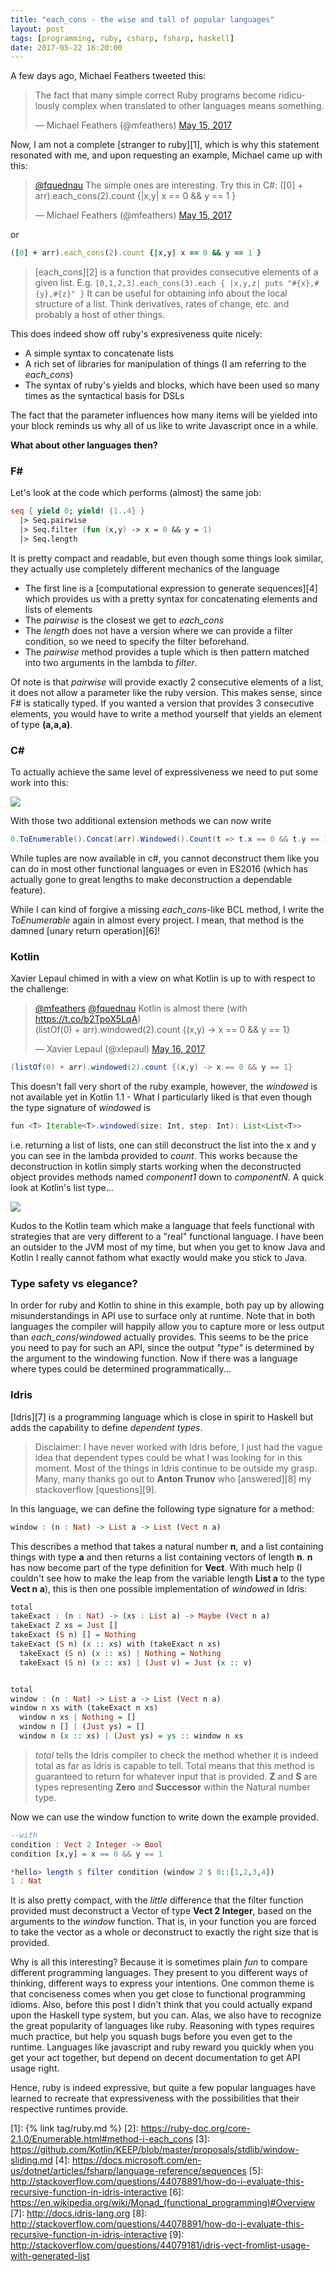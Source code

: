 ```yaml
---
title: "each_cons - the wise and tall of popular languages"
layout: post
tags: [programming, ruby, csharp, fsharp, haskell]
date: 2017-05-22 16:20:00
---
```


A few days ago, Michael Feathers tweeted this:

<blockquote class="twitter-tweet" data-lang="en"><p lang="en" dir="ltr">The fact that many simple correct Ruby programs become ridiculously complex when translated to other languages means something.</p>&mdash; Michael Feathers (@mfeathers) <a href="https://twitter.com/mfeathers/status/864122686695460866">May 15, 2017</a></blockquote> <script async src="//platform.twitter.com/widgets.js" charset="utf-8"></script>

Now, I am not a complete [stranger to ruby][1], which is why this statement resonated with me, and upon requesting an example, Michael came up with this:

<blockquote class="twitter-tweet" data-conversation="none" data-lang="en"><p lang="en" dir="ltr"><a href="https://twitter.com/fquednau">@fquednau</a> The simple ones are interesting. Try this in C#: ([0] + arr).each_cons(2).count {|x,y| x == 0 &amp;&amp; y == 1 }</p>&mdash; Michael Feathers (@mfeathers) <a href="https://twitter.com/mfeathers/status/864222881538072578">May 15, 2017</a></blockquote> <script async src="//platform.twitter.com/widgets.js" charset="utf-8"></script>
or

```ruby
([0] + arr).each_cons(2).count {|x,y| x == 0 && y == 1 }
```

> [each_cons][2] is a function that provides consecutive elements
> of a given list. E.g.
> `[0,1,2,3].each_cons(3).each { |x,y,z| puts "#{x},#{y},#{z}" }`
> It can be useful for obtaining info about the local structure
> of a list. Think derivatives, rates of change, etc. and probably
> a host of other things.

This does indeed show off ruby's expresiveness quite nicely:

* A simple syntax to concatenate lists
* A rich set of libraries for manipulation of things (I am referring to the _each\_cons_)
* The syntax of ruby's yields and blocks, which have been used so many times as the syntactical basis for DSLs

The fact that the parameter influences how many items will be yielded into
your block reminds us why all of us like to write Javascript once in a while.

__What about other languages then?__

### F\#

Let's look at the code which performs (almost) the same job:

```fsharp
seq { yield 0; yield! {1..4} }
  |> Seq.pairwise 
  |> Seq.filter (fun (x,y) -> x = 0 && y = 1)
  |> Seq.length
```

It is pretty compact and readable, but even though some things look
similar, they actually use completely different mechanics of the 
language

* The first line is a [computational expression to generate sequences][4] which provides
  us with a pretty syntax for concatenating elements and lists of elements
* The _pairwise_ is the closest we get to _each\_cons_
* The _length_ does not have a version where we can provide a filter condition, so we 
  need to specify the filter beforehand.
* The _pairwise_ method provides a tuple which is then pattern matched into two arguments in the
  lambda to _filter_.

Of note is that _pairwise_ will provide exactly 2 consecutive elements of a list, it 
does not allow a parameter like the ruby version. This makes sense, since F\# is statically typed.
If you wanted a version that provides 3 consecutive elements, you would have to write a method
yourself that yields an element of type __(a,a,a)__.
  
### C\#

To actually achieve the same level of expressiveness we need to put some work into this:

![](/assets/csharp_cons.jpg)

With those two additional extension methods we can now write

```csharp
0.ToEnumerable().Concat(arr).Windowed().Count(t => t.x == 0 && t.y == 1);
```

While tuples are now available in c#, you cannot deconstruct them like you can do in most other
functional languages or even in ES2016 
(which has actually gone to great lengths to make deconstruction a dependable feature).

While I can kind of forgive a missing _each\_cons_-like BCL method, I write the _ToEnumerable_ again in almost every project. I mean, that method is the damned [unary return operation][6]!

### Kotlin

Xavier Lepaul chimed in with a view on what Kotlin is up to with respect to the challenge:

<blockquote class="twitter-tweet" data-conversation="none" data-lang="en"><p lang="en" dir="ltr"><a href="https://twitter.com/mfeathers">@mfeathers</a> <a href="https://twitter.com/fquednau">@fquednau</a> Kotlin is almost there (with <a href="https://t.co/b2TpoX5LqA">https://t.co/b2TpoX5LqA</a>)<br>(listOf(0) + arr).windowed(2).count {(x,y) -&gt; x == 0 &amp;&amp; y == 1}</p>&mdash; Xavier Lepaul (@xlepaul) <a href="https://twitter.com/xlepaul/status/864404258476752896">May 16, 2017</a></blockquote> <script async src="//platform.twitter.com/widgets.js" charset="utf-8"></script>

```java
(listOf(0) + arr).windowed(2).count {(x,y) -> x == 0 && y == 1}
```

This doesn't fall very short of the ruby example, however, the _windowed_ is not available yet in
Kotlin 1.1 - What I particularly liked is that even though the type signature of _windowed_ is

```java
fun <T> Iterable<T>.windowed(size: Int, step: Int): List<List<T>>
```
i.e. returning a list of lists, one can still deconstruct the list into the x and y you can
see in the lambda provided to _count_. This works because the deconstruction in kotlin simply 
starts working when the deconstructed object provides methods named _component1_ down to 
_componentN_. A quick look at Kotlin's list type...

![](/assets/kotlin_destructure.png)

Kudos to the Kotlin team which make a language that feels functional with strategies that are
very different to a "real" functional language. I have been an outsider to the JVM most of my
time, but when you get to know Java and Kotlin I really cannot fathom what exactly would make you
stick to Java.

### Type safety vs elegance?

In order for ruby and Kotlin to shine in this example, both pay up by allowing misunderstandings
in API use to surface only at runtime. Note that in both languages the compiler will happily allow
you to capture more or less output than _each\_cons_/_windowed_ actually provides. This seems to be
the price you need to pay for such an API, since the output _"type"_ is determined by the argument to the windowing function. Now if there was a language where types 
could be determined programmatically...

### Idris

[Idris][7] is a programming language which is close in spirit to Haskell but adds the capability 
to define _dependent types_. 

> Disclaimer: I have never worked with Idris before, I just had the vague idea that dependent 
> types could be what I was looking for in this moment. Most of the things in Idris continue 
> to be outside my grasp. Many, many thanks go out to __Anton Trunov__ who 
> [answered][8] my stackoverflow [questions][9].

In this language, we can define the following type signature for a method:

```haskell
window : (n : Nat) -> List a -> List (Vect n a)
```

This describes a method that takes a natural number __n__, 
and a list containing things with type __a__ and then returns a list containing vectors of length __n__. __n__ has now become part of the type definition for __Vect__. With much help
(I couldn't see how to make the leap from the variable length __List a__ to the type __Vect n a__),
this is then one possible implementation of _windowed_ in Idris: 

```haskell
total
takeExact : (n : Nat) -> (xs : List a) -> Maybe (Vect n a)
takeExact Z xs = Just []
takeExact (S n) [] = Nothing
takeExact (S n) (x :: xs) with (takeExact n xs)
  takeExact (S n) (x :: xs) | Nothing = Nothing
  takeExact (S n) (x :: xs) | (Just v) = Just (x :: v)


total
window : (n : Nat) -> List a -> List (Vect n a)
window n xs with (takeExact n xs)
  window n xs | Nothing = []
  window n [] | (Just ys) = []
  window n (x :: xs) | (Just ys) = ys :: window n xs
```
> _total_ tells the Idris compiler to check the method whether it is indeed total as far as 
> Idris is capable to tell. Total means that this method is guaranteed to return for whatever
> input that is provided. __Z__ and __S__ are types representing __Zero__ 
> and __Successor__ within the Natural number type.

Now we can use the window function to write down the example provided.

```haskell
--with
condition : Vect 2 Integer -> Bool
condition [x,y] = x == 0 && y == 1

*hello> length $ filter condition (window 2 $ 0::[1,2,3,4])
1 : Nat
```

It is also pretty compact, with the _little_ difference that the filter function provided must
deconstruct a Vector of type __Vect 2 Integer__, based on the arguments to the _window_ function. That is, in your function you are forced to take the vector as a whole or deconstruct to exactly
the right size that is provided.

Why is all this interesting? Because it is sometimes plain _fun_ to compare different programming
languages. They present to you different ways of thinking, different ways to express your intentions. One common theme is that conciseness comes when you get close to functional programming idioms. Also, before this post I didn't think that you could actually expand upon the
Haskell type system, but you can. Alas, we also have to recognize the great popularity of languages like ruby. Reasoning with types requires much practice, but help you squash bugs before you even get to the runtime. Languages like javascript and ruby reward you quickly when you get your act together, but depend on decent documentation to get API usage right.

Hence, ruby is indeed expressive, but quite a few popular languages have learned to recreate that expressiveness with the possibilities that their respective runtimes provide.

[1]: {% link tag/ruby.md %}
[2]: https://ruby-doc.org/core-2.1.0/Enumerable.html#method-i-each_cons
[3]: https://github.com/Kotlin/KEEP/blob/master/proposals/stdlib/window-sliding.md
[4]: https://docs.microsoft.com/en-us/dotnet/articles/fsharp/language-reference/sequences
[5]: http://stackoverflow.com/questions/44078891/how-do-i-evaluate-this-recursive-function-in-idris-interactive
[6]: https://en.wikipedia.org/wiki/Monad_(functional_programming)#Overview
[7]: http://docs.idris-lang.org
[8]: http://stackoverflow.com/questions/44078891/how-do-i-evaluate-this-recursive-function-in-idris-interactive
[9]: http://stackoverflow.com/questions/44079181/idris-vect-fromlist-usage-with-generated-list